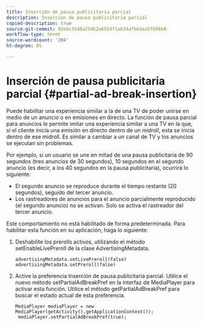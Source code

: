 ```yaml
---
title: Inserción de pausa publicitaria parcial
description: Inserción de pausa publicitaria parcial
copied-description: true
source-git-commit: 02ebc3548a254b2a6554f1ab34afbb3ea5f09bb8
workflow-type: tm+mt
source-wordcount: '204'
ht-degree: 0%

---
```


# Inserción de pausa publicitaria parcial {#partial-ad-break-insertion}

Puede habilitar una experiencia similar a la de una TV de poder unirse en medio de un anuncio o en emisiones en directo. La función de pausa parcial para anuncios le permite imitar una experiencia similar a una TV en la que, si el cliente inicia una emisión en directo dentro de un midroll, esta se inicia dentro de ese midroll. Es similar a cambiar a un canal de TV y los anuncios se ejecutan sin problemas.

Por ejemplo, si un usuario se une en mitad de una pausa publicitaria de 90 segundos (tres anuncios de 30 segundos), 10 segundos en el segundo anuncio (es decir, a los 40 segundos en la pausa publicitaria), ocurrirá lo siguiente:

* El segundo anuncio se reproduce durante el tiempo restante (20 segundos), seguido del tercer anuncio.
* Los rastreadores de anuncios para el anuncio parcialmente reproducido (el segundo anuncio) no se activan. Solo se activa el rastreador del tercer anuncio.

Este comportamiento no está habilitado de forma predeterminada. Para habilitar esta función en su aplicación, haga lo siguiente:

1. Deshabilite los prerolls activos, utilizando el método setEnableLivePreroll de la clase AdvertisingMetadata.

   ```
   advertisingMetadata.setLivePreroll(false)  
   advertisingMetadata.setPreroll(false)
   ```

1. Active la preferencia Inserción de pausa publicitaria parcial. Utilice el nuevo método setPartialAdBreakPref en la interfaz de MediaPlayer para activar esta función. Utilice el método getPartialAdBreakPref para buscar el estado actual de esta preferencia.

   ```
   MediaPlayer mediaPlayer = new MediaPlayer(getActivity().getApplicationContext()); 
    mediaPlayer.setPartialAdBreakPref(true);
   ```
